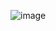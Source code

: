 ![image](https://github.com/akmalxoja/identity-client/assets/145533924/514cad84-646e-49d0-b026-0f3435d7fd0d)
